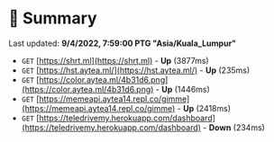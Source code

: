 # 📖 Summary
Last updated: **9/4/2022, 7:59:00 PTG "Asia/Kuala_Lumpur"**

- `GET` [https://shrt.ml](https://shrt.ml) - **Up** (3877ms)
- `GET` [https://hst.aytea.ml/](https://hst.aytea.ml/) - **Up** (235ms)
- `GET` [https://color.aytea.ml/4b31d6.png](https://color.aytea.ml/4b31d6.png) - **Up** (1446ms)
- `GET` [https://memeapi.aytea14.repl.co/gimme](https://memeapi.aytea14.repl.co/gimme) - **Up** (2418ms)
- `GET` [https://teledrivemy.herokuapp.com/dashboard](https://teledrivemy.herokuapp.com/dashboard) - **Down** (234ms)
